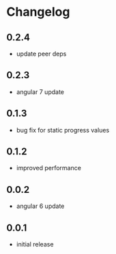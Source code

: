 # Changelog

## 0.2.4
- update peer deps

## 0.2.3
- angular 7 update

## 0.1.3
- bug fix for static progress values

## 0.1.2
- improved performance

## 0.0.2
- angular 6 update

## 0.0.1
- initial release
